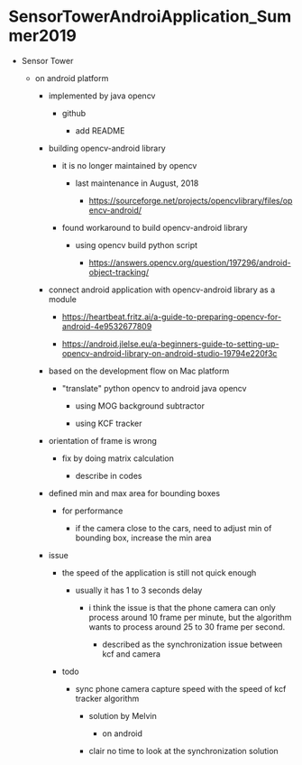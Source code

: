 # SensorTowerAndroiApplication_Summer2019

-   Sensor Tower

    -   on android platform

        -   implemented by java opencv

            -   github

                -   add README

        -   building opencv-android library

            -   it is no longer maintained by opencv

                -   last maintenance in August, 2018

                    -   <https://sourceforge.net/projects/opencvlibrary/files/opencv-android/>

            -   found workaround to build opencv-android library

                -   using opencv build python script

                    -   <https://answers.opencv.org/question/197296/android-object-tracking/>

        -   connect android application with opencv-android library as a
            module

            -   <https://heartbeat.fritz.ai/a-guide-to-preparing-opencv-for-android-4e9532677809>

            -   <https://android.jlelse.eu/a-beginners-guide-to-setting-up-opencv-android-library-on-android-studio-19794e220f3c>

        -   based on the development flow on Mac platform

            -   "translate" python opencv to android java opencv

                -   using MOG background subtractor

                -   using KCF tracker

        -   orientation of frame is wrong

            -   fix by doing matrix calculation

                -   describe in codes

        -   defined min and max area for bounding boxes

            -   for performance

                -   if the camera close to the cars, need to adjust min
                    of bounding box, increase the min area

        -   issue

            -   the speed of the application is still not quick enough

                -   usually it has 1 to 3 seconds delay

                    -   i think the issue is that the phone camera can
                        only process around 10 frame per minute, but the
                        algorithm wants to process around 25 to 30 frame
                        per second.

                        -   described as the synchronization issue
                            between kcf and camera

            -   todo

                -   sync phone camera capture speed with the speed of
                    kcf tracker algorithm

                    -   solution by Melvin

                        -   on android

                    -   clair no time to look at the synchronization
                        solution
